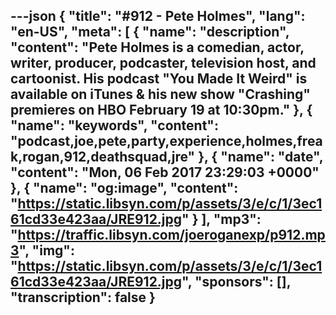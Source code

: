 ---json
{
  "title": "#912 - Pete Holmes",
  "lang": "en-US",
  "meta": [
    {
      "name": "description",
      "content": "Pete Holmes is a comedian, actor, writer, producer, podcaster, television host, and cartoonist. His podcast \"You Made It Weird\" is available on iTunes & his new show \"Crashing\" premieres on HBO February 19 at 10:30pm."
    },
    {
      "name": "keywords",
      "content": "podcast,joe,pete,party,experience,holmes,freak,rogan,912,deathsquad,jre"
    },
    {
      "name": "date",
      "content": "Mon, 06 Feb 2017 23:29:03 +0000"
    },
    {
      "name": "og:image",
      "content": "https://static.libsyn.com/p/assets/3/e/c/1/3ec161cd33e423aa/JRE912.jpg"
    }
  ],
  "mp3": "https://traffic.libsyn.com/joeroganexp/p912.mp3",
  "img": "https://static.libsyn.com/p/assets/3/e/c/1/3ec161cd33e423aa/JRE912.jpg",
  "sponsors": [],
  "transcription": false
}
---
<episode-header />

<timemark seconds="0" />

<transcribe-call-to-action />

<episode-footer />